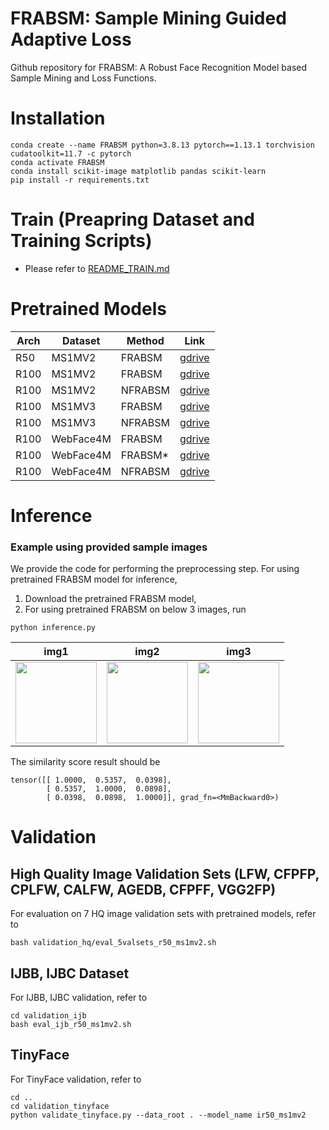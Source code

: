 # FRABSM: Sample Mining Guided Adaptive Loss

Github repository for FRABSM: A Robust Face Recognition Model based Sample Mining and Loss Functions.

# Installation

```
conda create --name FRABSM python=3.8.13 pytorch==1.13.1 torchvision cudatoolkit=11.7 -c pytorch
conda activate FRABSM
conda install scikit-image matplotlib pandas scikit-learn 
pip install -r requirements.txt
```

# Train (Preapring Dataset and Training Scripts)
- Please refer to [README_TRAIN.md](./README_TRAIN.md)

# Pretrained Models

| Arch | Dataset       | Method   | Link              |
|------|---------------|----------|-------------------|
| R50  | MS1MV2        | FRABSM  | [gdrive](https://drive.google.com/file/d/1-SLwrT7hP-aQazPchJTTTjq6crEZRUlX/view?usp=sharing)     |
| R100 | MS1MV2        | FRABSM  | [gdrive](https://drive.google.com/file/d/1-EPympkzOEuDuFkHqf5PFQzscDPZIKzO/view?usp=sharing)     |
| R100 | MS1MV2        | NFRABSM | [gdrive](https://drive.google.com/file/d/1-K25VMKqQw4zsqM_vnyLjD8-gBuMpc-j/view?usp=sharing)     |
| R100 | MS1MV3        | FRABSM  | [gdrive](https://drive.google.com/file/d/1-BRRYGs8ZuqY80gwhQQQ6y65bbCLZUYU/view?usp=sharing)     |
| R100 | MS1MV3        | NFRABSM | [gdrive](https://drive.google.com/file/d/1-C2g1Z2VlY0LJQDMuT8Wl7bDI6QjMacF/view?usp=sharing)     |
| R100 | WebFace4M     | FRABSM  | [gdrive](https://drive.google.com/file/d/1bEGuCK78RxB4IcG-kcxantdRkCvNmWRJ/view?usp=sharing)     |
| R100 | WebFace4M     | FRABSM* | [gdrive](https://drive.google.com/file/d/1--_CMVRK5uzTdHQ62-Dmf5xIe-e5SQD4/view?usp=sharing)     |
| R100 | WebFace4M     | NFRABSM | [gdrive](https://drive.google.com/file/d/1-7zYVk-dI4dOd90NK8bH_F6EFszOCtm5/view?usp=sharing)     |


# Inference

### Example using provided sample images

We provide the code for performing the preprocessing step. 
For using pretrained FRABSM model for inference, 

1. Download the pretrained FRABSM model, 
2. For using pretrained FRABSM on below 3 images, run 
```
python inference.py
```

|                                   img1                                    |                                   img2                                    |                                   img3                                    |
|:-------------------------------------------------------------------------:|:-------------------------------------------------------------------------:|:-------------------------------------------------------------------------:|
| <img height="130" src="face_alignment/test_images/img1.jpg" width="130"/> | <img height="130" src="face_alignment/test_images/img2.jpg" width="130"/> | <img height="130" src="face_alignment/test_images/img3.jpg" width="130"/> |

The similarity score result should be 
```
tensor([[ 1.0000,  0.5357,  0.0398],
        [ 0.5357,  1.0000,  0.0898],
        [ 0.0398,  0.0898,  1.0000]], grad_fn=<MmBackward0>)
```

# Validation

## High Quality Image Validation Sets (LFW, CFPFP, CPLFW, CALFW, AGEDB, CFPFF, VGG2FP)
For evaluation on 7 HQ image validation sets with pretrained models,
refer to 
```
bash validation_hq/eval_5valsets_r50_ms1mv2.sh
```

## IJBB, IJBC Dataset

For IJBB, IJBC validation, refer to 
```
cd validation_ijb
bash eval_ijb_r50_ms1mv2.sh
```

## TinyFace

For TinyFace validation, refer to
```
cd ..
cd validation_tinyface
python validate_tinyface.py --data_root . --model_name ir50_ms1mv2
```
